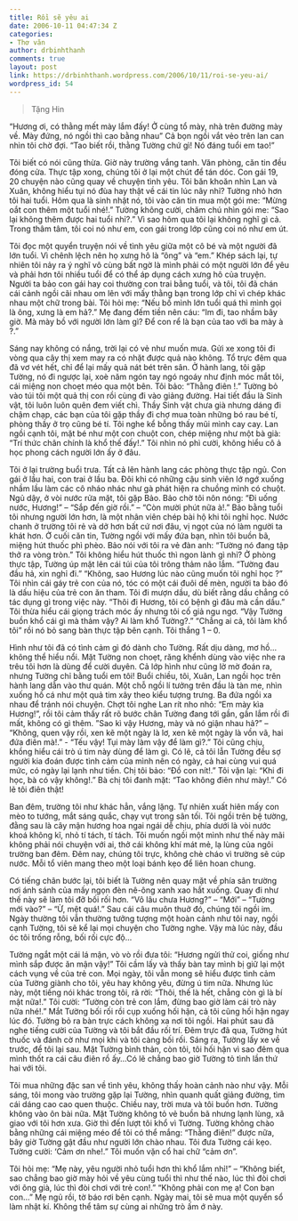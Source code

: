 ```yaml
---
title: Rồi sẽ yêu ai
date: 2006-10-11 04:47:34 Z
categories:
- Thơ văn
author: drbinhthanh
comments: true
layout: post
link: https://drbinhthanh.wordpress.com/2006/10/11/roi-se-yeu-ai/
wordpress_id: 54
---
```


<blockquote>Tặng Hin</blockquote>




“Hương ơi, có thằng mết mày lắm đấy! Ở cùng tổ mày, nhà trên đường mày về. Mày đứng, nó ngồi thì cao bằng nhau” Cả bọn ngồi vắt vẻo trên lan can nhìn tôi chờ đợi.
“Tao biết rồi, thằng Tường chứ gì! Nó đáng tuổi em tao!”




Tôi biết có nói cũng thừa. Giờ này trường vắng tanh. Văn phòng, căn tin đều đóng cửa. Thực tập xong, chúng tôi ở lại một chút để tán dóc. Con gái 19, 20 chuyện nào cũng quay về chuyện tình yêu. Tôi băn khoăn nhìn Lan và Xuân, không hiểu tụi nó đùa hay thật về cái tin lúc nãy nhỉ?<!-- more -->
Tường nhỏ hơn tôi hai tuổi. Hôm qua là sinh nhật nó, tôi vào căn tin mua một gói me: “Mừng oắt con thêm một tuổi nhé!.” Tường không cười, chăm chú nhìn gói me: “Sao lại không thêm được hai tuổi nhỉ?.” Vì sao hôm qua tôi lại không nghĩ gì cả. Trong thâm tâm, tôi coi nó như em, con gái trong lớp cũng coi nó như em út.




Tôi đọc một quyển truyện nói về tình yêu giữa một cô bé và một người đã lớn tuổi. Vì chênh lệch nên họ xưng hô là “ông” và “em.” Khép sách lại, tự nhiên tôi nảy ra ý nghĩ vô cùng bất ngờ là mình phải có một người lớn để yêu và phải hơn tôi nhiều tuổi để có thể áp dụng cách xưng hô của truyện. Người ta bảo con gái hay coi thường con trai bằng tuổi, và tôi, tôi đã chán cái cảnh ngồi cãi nhau om lên với mấy thằng bạn trong lớp chỉ vì chép khác nhau một chữ trong bài.
Tôi hỏi mẹ: “Nếu bồ mình lớn tuổi quá thì mình gọi là ông, xưng là em hả?.” Mẹ đang đếm tiền nên cáu: “Im đi, tao nhầm bây giờ. Mà mày bồ với người lớn làm gì? Để con rể là bạn của tao với ba mày à ?.”




Sáng nay không có nắng, trời lại có vẻ như muốn mưa. Gửi xe xong tôi đi vòng qua cây thị xem may ra có nhặt được quả nào không. Tổ trực đêm qua đã vơ vét hết, chỉ để lại mấy quả nát bét trên sân. Ở hành lang, tôi gặp Tường, nó đi ngược lại, xoè năm ngón tay ngó ngoáy như định móc mắt tôi, cái miệng non choẹt méo qua một bên. Tôi bảo: “Thằng điên !.” Tường bỏ vào túi tôi một quả thị con rồi cùng đi vào giảng đường. Hai tiết đầu là Sinh vật, tôi luôn luôn quên đem viết chì. Thầy Sinh vật chưa già nhưng dáng đi chậm chạp, các bạn của tôi gặp thầy đi chợ mua toàn những bó rau bé tí, phòng thầy ở trọ cũng bé tí. Tôi nghe kể bỗng thấy mũi mình cay cay. Lan ngồi cạnh tôi, mặt bé như một con chuột con, chép miệng như một bà già: “Trí thức chân chính là khổ thế đấy!.” Tôi nhìn nó phì cười, không hiểu cô ả học phong cách người lớn ấy ở đâu.




Tôi ở lại trường buổi trưa. Tất cả lên hành lang các phòng thực tập ngủ. Con gái ở lầu hai, con trai ở lầu ba. Đôi khi có những cậu sinh viên lớ ngớ xuống nhầm lầu làm các cô nháo nhác như gà phát hiện ra chuồng mình có chuột. Ngủ dậy, ở vòi nước rửa mặt, tôi gặp Bảo. Bảo chờ tôi nôn nóng: “Đi uống nước, Hương!” – “Sắp đến giờ rồi.” – “Còn mười phút nữa à!.” Bảo bằng tuổi tôi nhưng người lớn hơn, là một nhân viên chép bài hộ khi tôi nghỉ học. Nước chanh ở trường tôi rẻ và dở hơn bất cứ nơi đâu, vị ngọt của nó làm người ta khát hơn. Ở cuối căn tin, Tường ngồi với mấy đứa bạn, nhìn tôi buồn bã, miệng hút thuốc phì phèo. Bảo nói với tôi ra vẻ đàn anh: “Tường nó đang tập thở ra vòng tròn.” Tôi không hiểu hút thuốc thì ngon lành gì nhỉ? Ở phòng thực tập, Tường úp mặt lên cái túi của tôi trông thảm não lắm. “Tường đau đầu hả, xin nghỉ đi.” “Không, sao Hương lúc nào cũng muốn tôi nghỉ học ?” Tôi nhìn cái gáy trẻ con của nó, tóc có một cái đuôi dế mèn, người ta bảo đó là dấu hiệu của trẻ con ăn tham. Tôi đi mượn dầu, dù biết rằng dầu chẳng có tác dụng gì trong việc này. “Thôi đi Hương, tôi có bệnh gì đâu mà cần dầu.” Tôi thừa hiểu cái giọng trách móc ấy nhưng tôi cố giả ngu ngơ. “Vậy Tường buồn khổ cái gì mà thảm vậy? Ai làm khổ Tường?.” “Chẳng ai cả, tôi làm khổ tôi” rồi nó bỏ sang bàn thực tập bên cạnh. Tôi thắng 1 – 0.




Hình như tôi đã có tình cảm gì đó dành cho Tường. Rất dịu dàng, mơ hồ… không thể hiểu nổi. Mặt Tường non choẹt, răng khểnh dùng vào việc nhe ra trêu tôi hơn là dùng để cười duyên. Cả lớp hình như cũng lờ mờ đoán ra, nhưng Tường chỉ bằng tuổi em tôi! Buổi chiều, tôi, Xuân, Lan ngồi học trên hành lang dẫn vào thư quán. Một chỗ ngồi lí tưởng trên đầu là tàn me, nhìn xuống hồ cá như một quả tim xây theo kiểu tượng trưng. Ba đứa ngồi xa nhau để tránh nói chuyện. Chợt tôi nghe Lan rít nho nhỏ: “Em mày kìa Hương!”, rồi tôi cảm thấy rất rõ bước chân Tường đang tới gần, gần lắm rồi đi mất, không có gì thêm.
”Sao kì vậy Hương, mày và nó giận nhau hả?” – “Không, quen vậy rồi, xen kẽ một ngày là lơ, xen kẽ một ngày là vồn vã, hai đứa điên mà!.” - “Tếu vậy! Tụi mày làm vậy để làm gì?.” Tôi cũng chịu, khồng hiểu cái trò ú tim này dùng để làm gì. Có lẽ, cả tôi lẫn Tường đều sợ người kia đoán được tình cảm của mình nên có ngày, cả hai cùng vui quá mức, có ngày lại lạnh như tiền. Chị tôi bảo: “Đồ con nít!.” Tôi vặn lại: “Khi đi học, bà có vậy không!.” Bà chị tôi đanh mặt: “Tao không điên như mày!.” Có lẽ tôi điên thật!




Ban đêm, trường tôi như khác hẳn, vắng lặng. Tự nhiên xuất hiên mấy con mèo to tướng, mắt sáng quắc, chạy vụt trong sân tối. Tôi ngồi trên bệ tường, đằng sau là cây mận hương hoa ngai ngái dễ chịu, phía dưới là vòi nước khoá không kĩ, nhỏ tí tách, tí tách. Tôi muốn ngồi một mình như thế này mãi không phải nói chuyện với ai, thở cái không khí mát mẻ, lạ lùng của ngôi trường ban đêm. Đêm nay, chúng tôi trực, không chè cháo vì trường sẽ cúp nước. Mỗi tổ viên mang theo một loại bánh kẹo để liên hoan chung.




Có tiếng chân bước lại, tôi biết là Tường nên quay mặt về phía sân trường nơi ánh sánh của mấy ngọn đèn nê-ông xanh xao hắt xuống. Quay đi như thế này sẽ làm tôi đỡ bối rối hơn. “Vô lâu chưa Hương?” – “Mới” – “Tường mới vào?” – “Ừ, mệt quá!.” Sau cái câu muôn thuở đó, chúng tôi ngồi im. Ngày thường tôi vẫn thường tưởng tượng một hoàn cảnh như tôi nay, ngồi cạnh Tường, tôi sẽ kể lại mọi chuyện cho Tường nghe. Vậy mà lúc này, đầu óc tôi trống rỗng, bối rối cực độ…




Tường ngắt một cái lá mận, vò vò rồi đưa tôi: “Hương ngửi thử coi, giống như mình sắp được ăn mận vậy!” Tôi cầm lấy và thấy bàn tay mình bị giữ lại một cách vụng về của trẻ con. Mọi ngày, tôi vẫn mong sẽ hiểu được tình cảm của Tường giành cho tôi, yêu hay không yêu, đừng ú tim nữa. Nhưng lúc này, một tiếng nói khác trong tôi, rã rời: “Thôi, thế là hết, chẳng còn gì là bí mật nữa!.” Tôi cười: “Tường còn trẻ con lắm, đừng bao giờ làm cái trò này nữa nhé!.” Mắt Tường bối rối rồi cụp xuống hối hận, cả tôi cũng hối hận ngay lúc đó. Tường bỏ ra bàn trực cách không xa nơi tôi ngồi. Hai phút sau đã nghe tiếng cười của Tường và tôi bắt đầu rối trí.
Đêm trực đã qua, Tường hút thuốc và đánh cờ như mọi khi và tôi càng bối rối. Sáng ra, Tường lấy xe về trước, để tôi lại sau. Mặt Tường bình thản, còn tôi, tôi hối hận vì sao đêm qua mình thốt ra cái câu điên rồ ấy…Có lẽ chẳng bao giờ Tường tỏ tình lần thứ hai với tôi.




Tôi mua những đặc san về tình yêu, không thấy hoàn cảnh nào như vậy. Mỗi sáng, tôi mong vào trường gặp lại Tường, nhìn quanh quất giảng đường, tìm cái dáng cao cao quen thuộc. Chiều nay, trời mưa và tôi buồn hơn. Tường không vào ôn bài nữa. Mặt Tường không tỏ vẻ buồn bã nhưng lạnh lùng, xã giao với tôi hơn xưa. Giờ thì đến lượt tôi khổ vì Tường. Tường không chào bằng những cái miệng méo để tôi có thể mắng: “Thằng điên!” được nữa, bây giờ Tường gật đầu như người lớn chào nhau. Tôi đưa Tường cái kẹo. Tường cười: ‘Cảm ơn nhe!.” Tôi muốn vặn cổ hai chữ “cảm ơn”.




Tôi hỏi mẹ: “Mẹ này, yêu người nhỏ tuổi hơn thì khổ lắm nhỉ!” – “Không biết, sao chẳng bao giờ mày hỏi về yêu cùng tuổi thì như thế nào, lúc thì đòi chơi với ông già, lúc thì đòi chơi với trẻ con!.” “Không phải con mẹ ạ! Con bạn con…”
Mẹ ngủ rồi, tờ báo rơi bên cạnh.
Ngày mai, tôi sẽ mua một quyển sổ làm nhật kí. Không thể tâm sự cùng ai những trò ấm ớ này.

